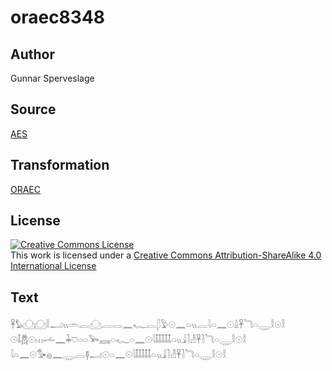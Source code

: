 # oraec8348

## Author

Gunnar Sperveslage

## Source

[AES](https://github.com/simondschweitzer/aes)

## Transformation

[ORAEC](https://oraec.github.io/)

## License

<a rel="license" href="http://creativecommons.org/licenses/by-sa/4.0/"><img alt="Creative Commons License" style="border-width:0" src="https://i.creativecommons.org/l/by-sa/4.0/88x31.png" /></a><br />This work is licensed under a <a rel="license" href="http://creativecommons.org/licenses/by-sa/4.0/">Creative Commons Attribution-ShareAlike 4.0 International License</a>

## Text

𓋹𓅊𓈌𓈌𓎛𓂝𓏭𓏛𓐛𓈌𓐛𓂋𓈖𓆑𓐛𓆄𓅱𓇳𓈖𓏏𓏭𓐛𓇋𓏏𓈖𓇳𓏙𓋹𓆓𓏏𓇾𓎛𓇳𓎛<br>
𓇳𓄤𓆣𓇳𓏥𓌡𓈖𓇓𓈞𓏏𓏏𓅨𓈘𓏏𓆑𓏏𓈖𓇳𓇋𓄤𓄤𓄤𓄤𓄤𓏏𓏭𓇍𓍘𓁐𓋹𓍘𓆓𓏏𓇾𓎛𓇳𓎛<br>
𓇋𓏏𓈖𓇳𓅜𓐍𓈖𓇾𓐛𓊢𓂝𓇳𓏏𓈖𓇳𓇋𓄤𓄤𓄤𓄤𓄤𓏏𓏭𓇍𓍘𓁐𓋹𓍘𓆓𓏏𓇾𓎛𓇳𓎛<br>
